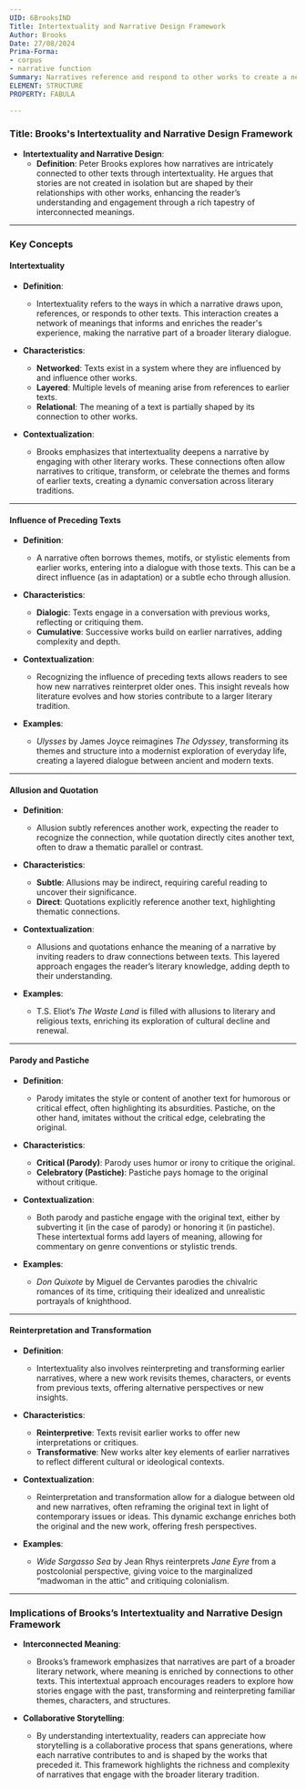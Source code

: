 ```yaml
---
UID: 6BrooksIND
Title: Intertextuality and Narrative Design Framework
Author: Brooks
Date: 27/08/2024
Prima-Forma:
- corpus
- narrative function
Summary: Narratives reference and respond to other works to create a network of meaning that influence reader's understanding of the plot.
ELEMENT: STRUCTURE
PROPERTY: FABULA

---
```



### Title: **Brooks's Intertextuality and Narrative Design Framework**

- **Intertextuality and Narrative Design**:
  - **Definition**: Peter Brooks explores how narratives are intricately connected to other texts through intertextuality. He argues that stories are not created in isolation but are shaped by their relationships with other works, enhancing the reader’s understanding and engagement through a rich tapestry of interconnected meanings.

---

### **Key Concepts**

#### **Intertextuality**

- **Definition**:
  - Intertextuality refers to the ways in which a narrative draws upon, references, or responds to other texts. This interaction creates a network of meanings that informs and enriches the reader's experience, making the narrative part of a broader literary dialogue.

- **Characteristics**:
  - **Networked**: Texts exist in a system where they are influenced by and influence other works.
  - **Layered**: Multiple levels of meaning arise from references to earlier texts.
  - **Relational**: The meaning of a text is partially shaped by its connection to other works.

- **Contextualization**:
  - Brooks emphasizes that intertextuality deepens a narrative by engaging with other literary works. These connections often allow narratives to critique, transform, or celebrate the themes and forms of earlier texts, creating a dynamic conversation across literary traditions.

---

#### **Influence of Preceding Texts**

- **Definition**:
  - A narrative often borrows themes, motifs, or stylistic elements from earlier works, entering into a dialogue with those texts. This can be a direct influence (as in adaptation) or a subtle echo through allusion.

- **Characteristics**:
  - **Dialogic**: Texts engage in a conversation with previous works, reflecting or critiquing them.
  - **Cumulative**: Successive works build on earlier narratives, adding complexity and depth.

- **Contextualization**:
  - Recognizing the influence of preceding texts allows readers to see how new narratives reinterpret older ones. This insight reveals how literature evolves and how stories contribute to a larger literary tradition.

- **Examples**:
  - *Ulysses* by James Joyce reimagines *The Odyssey*, transforming its themes and structure into a modernist exploration of everyday life, creating a layered dialogue between ancient and modern texts.

---

#### **Allusion and Quotation**

- **Definition**:
  - Allusion subtly references another work, expecting the reader to recognize the connection, while quotation directly cites another text, often to draw a thematic parallel or contrast.

- **Characteristics**:
  - **Subtle**: Allusions may be indirect, requiring careful reading to uncover their significance.
  - **Direct**: Quotations explicitly reference another text, highlighting thematic connections.

- **Contextualization**:
  - Allusions and quotations enhance the meaning of a narrative by inviting readers to draw connections between texts. This layered approach engages the reader’s literary knowledge, adding depth to their understanding.

- **Examples**:
  - T.S. Eliot’s *The Waste Land* is filled with allusions to literary and religious texts, enriching its exploration of cultural decline and renewal.

---

#### **Parody and Pastiche**

- **Definition**:
  - Parody imitates the style or content of another text for humorous or critical effect, often highlighting its absurdities. Pastiche, on the other hand, imitates without the critical edge, celebrating the original.

- **Characteristics**:
  - **Critical (Parody)**: Parody uses humor or irony to critique the original.
  - **Celebratory (Pastiche)**: Pastiche pays homage to the original without critique.

- **Contextualization**:
  - Both parody and pastiche engage with the original text, either by subverting it (in the case of parody) or honoring it (in pastiche). These intertextual forms add layers of meaning, allowing for commentary on genre conventions or stylistic trends.

- **Examples**:
  - *Don Quixote* by Miguel de Cervantes parodies the chivalric romances of its time, critiquing their idealized and unrealistic portrayals of knighthood.

---

#### **Reinterpretation and Transformation**

- **Definition**:
  - Intertextuality also involves reinterpreting and transforming earlier narratives, where a new work revisits themes, characters, or events from previous texts, offering alternative perspectives or new insights.

- **Characteristics**:
  - **Reinterpretive**: Texts revisit earlier works to offer new interpretations or critiques.
  - **Transformative**: New works alter key elements of earlier narratives to reflect different cultural or ideological contexts.

- **Contextualization**:
  - Reinterpretation and transformation allow for a dialogue between old and new narratives, often reframing the original text in light of contemporary issues or ideas. This dynamic exchange enriches both the original and the new work, offering fresh perspectives.

- **Examples**:
  - *Wide Sargasso Sea* by Jean Rhys reinterprets *Jane Eyre* from a postcolonial perspective, giving voice to the marginalized “madwoman in the attic” and critiquing colonialism.

---

### **Implications of Brooks’s Intertextuality and Narrative Design Framework**

- **Interconnected Meaning**:
  - Brooks’s framework emphasizes that narratives are part of a broader literary network, where meaning is enriched by connections to other texts. This intertextual approach encourages readers to explore how stories engage with the past, transforming and reinterpreting familiar themes, characters, and structures.
  
- **Collaborative Storytelling**:
  - By understanding intertextuality, readers can appreciate how storytelling is a collaborative process that spans generations, where each narrative contributes to and is shaped by the works that preceded it. This framework highlights the richness and complexity of narratives that engage with the broader literary tradition.
